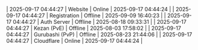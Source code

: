 | 2025-09-17 04:44:27 | Website | Online | 2025-09-17 04:44:24 |
| 2025-09-17 04:44:27 | Registration | Offline | 2025-09-09 16:40:23 |
| 2025-09-17 04:44:27 | Auth Server | Offline | 2025-08-18 09:33:31 |
| 2025-09-17 04:44:27 | Kezan (PvE) | Offline | 2025-08-03 17:58:02 |
| 2025-09-17 04:44:27 | Gurubashi (PvP) | Offline | 2025-08-23 21:44:06 |
| 2025-09-17 04:44:27 | Cloudflare | Online | 2025-09-17 04:44:24 |
